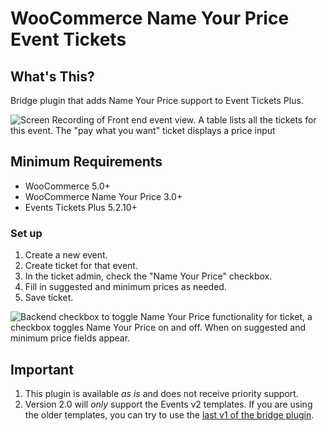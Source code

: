 # WooCommerce Name Your Price Event Tickets #

## What's This?

Bridge plugin that adds Name Your Price support to Event Tickets Plus.

![Screen Recording of Front end event view. A table lists all the tickets for this event. The "pay what you want" ticket displays a price input](https://user-images.githubusercontent.com/507025/133818392-57d57ad5-a14a-4c92-b57b-f3f5780d05a2.gif "Front end price input for ticket")

## Minimum Requirements ##
* WooCommerce 5.0+
* WooCommerce Name Your Price 3.0+
* Events Tickets Plus 5.2.10+

### Set up

1. Create a new event.
2. Create ticket for that event.
3. In the ticket admin, check the "Name Your Price" checkbox.
4. Fill in suggested and minimum prices as needed.
5. Save ticket.

![Backend checkbox to toggle Name Your Price functionality for ticket, a checkbox toggles Name Your Price on and off. When on suggested and minimum price fields appear.](https://user-images.githubusercontent.com/507025/133639552-c14943c9-734d-43dd-9b84-b27a7367d6ef.png "Backend checkbox to toggle Name Your Price functionality for ticket")

## Important ##

1. This plugin is available _as is_ and does not receive priority support.
2. Version 2.0 will _only_ support the Events v2 templates. If you are using the older templates, you can try to use the [last v1 of the bridge plugin](https://github.com/kathyisawesome/wc-nyp-event-tickets/tree/1.0.2). 








